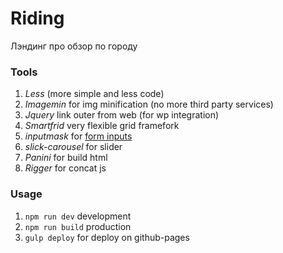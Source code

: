 # Riding

Лэндинг про обзор по городу

### Tools

1. *Less* (more simple and less code)
2. *Imagemin* for img minification (no more third party services)
3. *Jquery* link outer from web (for wp integration) 
4. *Smartfrid* very flexible grid framefork
5. *inputmask* for [form inputs](https://github.com/RobinHerbots/Inputmask)
6. *slick-carousel* for slider
7. *Panini* for build html
8. *Rigger* for concat js

### Usage

1. ```npm run dev``` development
2. ```npm run build``` production
3. ```gulp deploy``` for deploy on github-pages

